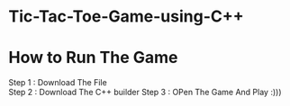 # Tic-Tac-Toe-Game-using-C++
# How to Run The Game 
Step 1 : Download The File  
Step 2 : Download The C++ builder
Step 3 : OPen The Game And Play :)))
